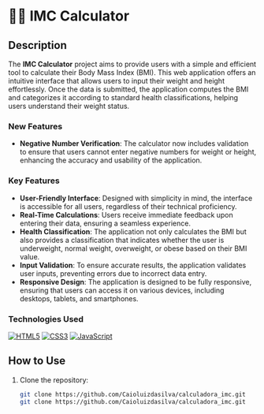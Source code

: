 # 🏋️‍♂️  IMC Calculator

## Description

The **IMC Calculator** project aims to provide users with a simple and efficient tool to calculate their Body Mass Index (BMI). This web application offers an intuitive interface that allows users to input their weight and height effortlessly. Once the data is submitted, the application computes the BMI and categorizes it according to standard health classifications, helping users understand their weight status. 

### New Features

- **Negative Number Verification**: The calculator now includes validation to ensure that users cannot enter negative numbers for weight or height, enhancing the accuracy and usability of the application.

### Key Features

- **User-Friendly Interface**: Designed with simplicity in mind, the interface is accessible for all users, regardless of their technical proficiency.
- **Real-Time Calculations**: Users receive immediate feedback upon entering their data, ensuring a seamless experience.
- **Health Classification**: The application not only calculates the BMI but also provides a classification that indicates whether the user is underweight, normal weight, overweight, or obese based on their BMI value.
- **Input Validation**: To ensure accurate results, the application validates user inputs, preventing errors due to incorrect data entry.
- **Responsive Design**: The application is designed to be fully responsive, ensuring that users can access it on various devices, including desktops, tablets, and smartphones.

### Technologies Used

<a href="#"><img src="https://img.icons8.com/color/48/000000/html-5.png" alt="HTML5"/></a>
<a href="#"><img src="https://img.icons8.com/color/48/000000/css3.png" alt="CSS3"/></a>
<a href="#"><img src="https://img.icons8.com/color/48/000000/javascript.png" alt="JavaScript"/></a>

## How to Use

1. Clone the repository:
   ```bash
   git clone https://github.com/Caioluizdasilva/calculadora_imc.git
   git clone https://github.com/Caioluizdasilva/calculadora_imc.git
